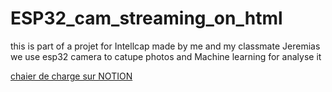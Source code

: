 # ESP32_cam_streaming_on_html

this is part of a projet for Intellcap made by me and my classmate Jeremias<br>
we use esp32 camera to catupe photos and Machine learning for analyse it 

<a href="https://www.notion.so/projeto-INTELLCAP-8fc0aab3e8a24e9c8a9eb93412a3a829">chaier de charge sur NOTION</a>
